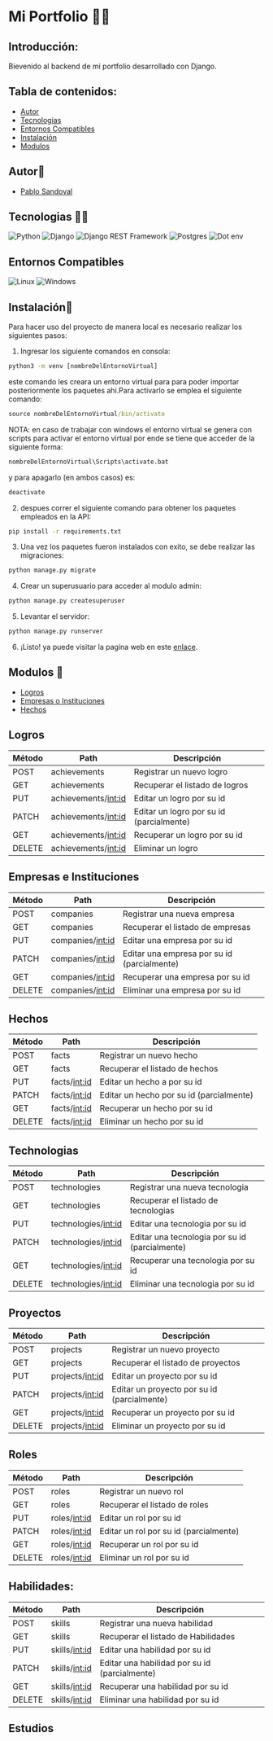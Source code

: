 # Mi Portfolio 👨‍💻

## Introducción:

Bievenido al backend de mi portfolio desarrollado con Django.

## Tabla de contenidos:

- [Autor](#autor👀)
- [Tecnologias](#tecnologias-👨‍💻)
- [Entornos Compatibles](#entornos-compatibles-💻)
- [Instalación](#instalación🤖)
- [Modulos](#modulos-🚨)

## Autor👀

- [Pablo Sandoval](https://github.com/SPablo2191)

## Tecnologias 👨‍💻

![Python](https://img.shields.io/badge/Python-3.11.2-brightgreen.svg)
![Django](https://img.shields.io/badge/Django-4.2.2-green.svg)
![Django REST Framework](https://img.shields.io/badge/djangorestframework-3.14.0-success.svg)
![Postgres](https://img.shields.io/badge/PostgreSQL-15.2-blue.svg)
![Dot env](https://img.shields.io/badge/dotenv-1.0-orange.svg)

## Entornos Compatibles
![Linux](https://img.shields.io/badge/Linux-compatible-green)
![Windows](https://img.shields.io/badge/Windows-compatible-green)

## Instalación🤖

Para hacer uso del proyecto de manera local es necesario realizar los siguientes pasos:

1. Ingresar los siguiente comandos en consola:

```cmd
python3 -m venv [nombreDelEntornoVirtual]
```

este comando les creara un entorno virtual para para poder importar posteriormente los paquetes ahi.Para activarlo se emplea el siguiente comando:

```cmd
source nombreDelEntornoVirtual/bin/activate
```

NOTA: en caso de trabajar con windows el entorno virtual se genera con scripts para activar el entorno virtual por ende se tiene que acceder de la siguiente forma:

```cmd
nombreDelEntornoVirtual\Scripts\activate.bat
```

y para apagarlo (en ambos casos) es:

```cmd
deactivate
```

2. despues correr el siguiente comando para obtener los paquetes empleados en la API:

```cmd
pip install -r requirements.txt
```

3. Una vez los paquetes fueron instalados con exito, se debe realizar las migraciones:

```cmd
python manage.py migrate
```

4. Crear un superusuario para acceder al modulo admin:

```cmd
python manage.py createsuperuser
```

5. Levantar el servidor:

```cmd
python manage.py runserver
```

6. ¡Listo! ya puede visitar la pagina web en este [enlace](http://127.0.0.1:8000/).

## Modulos 🚨
- [Logros](#Logros)
- [Empresas o Instituciones](#empresas-e-instituciones)
- [Hechos](#hechos)
## Logros
| Método | Path | Descripción |
| ------ | -------- | ----------- |
| POST    | achievements | Registrar un nuevo logro |
| GET   | achievements | Recuperar el listado de logros |
| PUT    | achievements/<int:id> | Editar un logro por su id |
| PATCH    | achievements/<int:id> | Editar un logro por su id (parcialmente) |
| GET    | achievements/<int:id> | Recuperar un logro por su id |
| DELETE    | achievements/<int:id> | Eliminar un logro |

## Empresas e Instituciones
| Método | Path | Descripción |
| ------ | -------- | ----------- |
| POST    | companies | Registrar una nueva empresa |
| GET   | companies | Recuperar el listado de empresas |
| PUT    | companies/<int:id> | Editar una empresa por su id |
| PATCH    | companies/<int:id> | Editar una empresa por su id (parcialmente) |
| GET    | companies/<int:id> | Recuperar una empresa por su id |
| DELETE    | companies/<int:id> | Eliminar una empresa por su id |

## Hechos
| Método | Path | Descripción |
| ------ | -------- | ----------- |
| POST    | facts | Registrar un nuevo hecho |
| GET   | facts | Recuperar el listado de hechos |
| PUT    | facts/<int:id> | Editar un hecho a por su id |
| PATCH    | facts/<int:id> | Editar un hecho por su id (parcialmente) |
| GET    | facts/<int:id> | Recuperar un hecho por su id |
| DELETE    | facts/<int:id> | Eliminar un hecho por su id |

## Technologias
| Método | Path | Descripción |
| ------ | -------- | ----------- |
| POST    | technologies | Registrar una nueva tecnologia |
| GET   | technologies | Recuperar el listado de tecnologias |
| PUT    | technologies/<int:id> | Editar una tecnologia por su id |
| PATCH    | technologies/<int:id> | Editar una tecnologia por su id (parcialmente) |
| GET    | technologies/<int:id> | Recuperar una tecnologia por su id |
| DELETE    | technologies/<int:id> | Eliminar una tecnologia por su id |

## Proyectos
| Método | Path | Descripción |
| ------ | -------- | ----------- |
| POST    | projects | Registrar un nuevo proyecto |
| GET   | projects | Recuperar el listado de proyectos |
| PUT    | projects/<int:id> | Editar un proyecto  por su id |
| PATCH    | projects/<int:id> | Editar un proyecto por su id (parcialmente) |
| GET    | projects/<int:id> | Recuperar un proyecto por su id |
| DELETE    | projects/<int:id> | Eliminar un proyecto por su id |

## Roles
| Método | Path | Descripción |
| ------ | -------- | ----------- |
| POST    | roles | Registrar un nuevo rol |
| GET   | roles | Recuperar el listado de roles |
| PUT    | roles/<int:id> | Editar un rol  por su id |
| PATCH    | roles/<int:id> | Editar un rol por su id (parcialmente) |
| GET    | roles/<int:id> | Recuperar un rol por su id |
| DELETE    | roles/<int:id> | Eliminar un rol por su id |

## Habilidades:
| Método | Path | Descripción |
| ------ | -------- | ----------- |
| POST    | skills | Registrar una nueva habilidad |
| GET   | skills | Recuperar el listado de Habilidades |
| PUT    | skills/<int:id> | Editar una habilidad por su id |
| PATCH    | skills/<int:id> | Editar una habilidad por su id (parcialmente) |
| GET    | skills/<int:id> | Recuperar una habilidad por su id |
| DELETE    | skills/<int:id> | Eliminar una habilidad por su id |

## Estudios